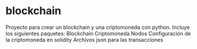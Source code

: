 # blockchain
Proyecto para crear un blockchain y una criptomoneda con python.
Incluye los siguientes paquetes:
Blockchain
Criptomoneda
Nodos
Configuración de la criptomoneda en solidity
Archivos json para las transacciones
